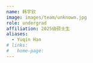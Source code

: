 ```yaml
---
name: 韩宇钦
image: images/team/unknown.jpg
role: undergrad
affiliation: 2025级硕士生
aliases:
  - Yuqin Han
# links:
#   home-page:
---
```

